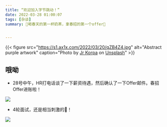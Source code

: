 ```yaml
---
title: “欢迎加入字节跳动！”
date: 2022-03-28 01:00:07
tags: [杂谈]
summary: 🧋喝春天的第一杯奶茶，拿春招的第一个offer🥳


---
```




{{< figure
    src="https://s1.ax1x.com/2022/03/20/qZB4Z4.jpg"
    alt="Abstract purple artwork"
    caption="Photo by [Jr Korpa](https://unsplash.com/@jrkorpa) on [Unsplash](https://unsplash.com/)" >}}



## 哦呦

- 28号中午，HR打电话谈了一下薪资待遇，然后确认了一下Offer邮件。春招Offer进账啦！

![](https://linton-pics.oss-cn-beijing.aliyuncs.com/images/qq2.jpg)

- 4轮面试，还是相当刺激的🤭！

![](https://linton-pics.oss-cn-beijing.aliyuncs.com/images/qq1%20.jpg)
